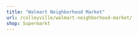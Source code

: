 ```yaml
---
title: "Walmart Neighborhood Market"
url: /colleyville/walmart-neighborhood-market/
shop: Supermarkt
---
```

